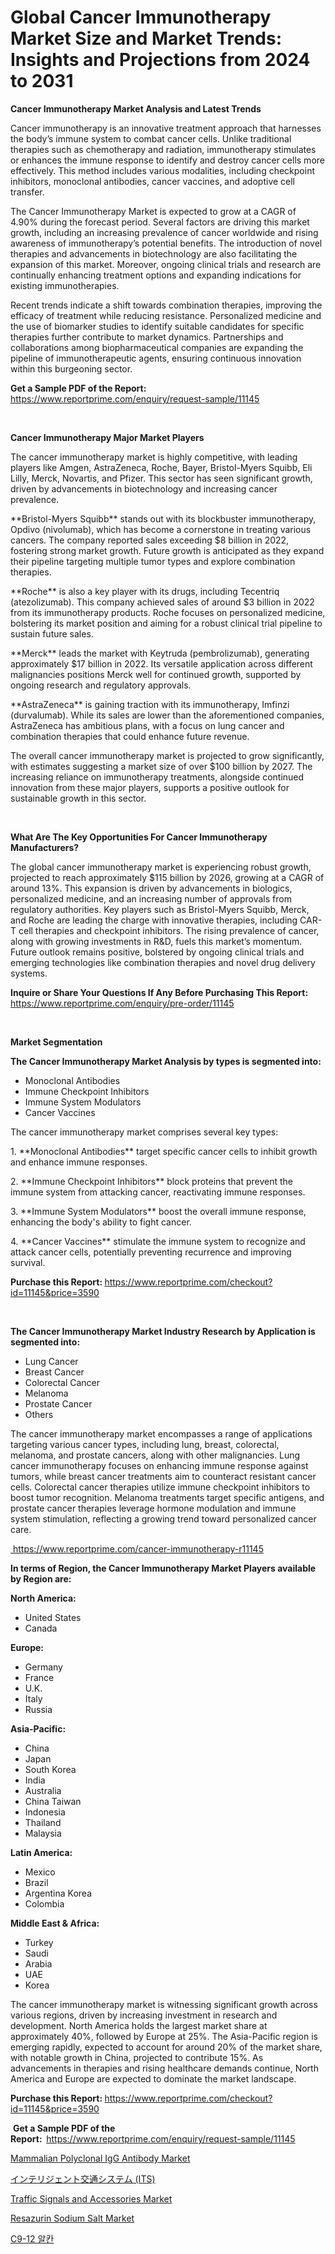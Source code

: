<p><h1>Global Cancer Immunotherapy Market Size and Market Trends: Insights and Projections from 2024 to 2031</h1></p><p><strong>Cancer Immunotherapy Market Analysis and Latest Trends</strong></p>
<p><p>Cancer immunotherapy is an innovative treatment approach that harnesses the body’s immune system to combat cancer cells. Unlike traditional therapies such as chemotherapy and radiation, immunotherapy stimulates or enhances the immune response to identify and destroy cancer cells more effectively. This method includes various modalities, including checkpoint inhibitors, monoclonal antibodies, cancer vaccines, and adoptive cell transfer.</p><p>The Cancer Immunotherapy Market is expected to grow at a CAGR of 4.90% during the forecast period. Several factors are driving this market growth, including an increasing prevalence of cancer worldwide and rising awareness of immunotherapy’s potential benefits. The introduction of novel therapies and advancements in biotechnology are also facilitating the expansion of this market. Moreover, ongoing clinical trials and research are continually enhancing treatment options and expanding indications for existing immunotherapies.</p><p>Recent trends indicate a shift towards combination therapies, improving the efficacy of treatment while reducing resistance. Personalized medicine and the use of biomarker studies to identify suitable candidates for specific therapies further contribute to market dynamics. Partnerships and collaborations among biopharmaceutical companies are expanding the pipeline of immunotherapeutic agents, ensuring continuous innovation within this burgeoning sector.</p></p>
<p><strong>Get a Sample PDF of the Report:&nbsp;</strong> <a href="https://www.reportprime.com/enquiry/request-sample/11145">https://www.reportprime.com/enquiry/request-sample/11145</a></p>
<p>&nbsp;</p>
<p><strong>Cancer Immunotherapy Major Market Players</strong></p>
<p><p>The cancer immunotherapy market is highly competitive, with leading players like Amgen, AstraZeneca, Roche, Bayer, Bristol-Myers Squibb, Eli Lilly, Merck, Novartis, and Pfizer. This sector has seen significant growth, driven by advancements in biotechnology and increasing cancer prevalence.</p><p>**Bristol-Myers Squibb** stands out with its blockbuster immunotherapy, Opdivo (nivolumab), which has become a cornerstone in treating various cancers. The company reported sales exceeding $8 billion in 2022, fostering strong market growth. Future growth is anticipated as they expand their pipeline targeting multiple tumor types and explore combination therapies.</p><p>**Roche** is also a key player with its drugs, including Tecentriq (atezolizumab). This company achieved sales of around $3 billion in 2022 from its immunotherapy products. Roche focuses on personalized medicine, bolstering its market position and aiming for a robust clinical trial pipeline to sustain future sales.</p><p>**Merck** leads the market with Keytruda (pembrolizumab), generating approximately $17 billion in 2022. Its versatile application across different malignancies positions Merck well for continued growth, supported by ongoing research and regulatory approvals.</p><p>**AstraZeneca** is gaining traction with its immunotherapy, Imfinzi (durvalumab). While its sales are lower than the aforementioned companies, AstraZeneca has ambitious plans, with a focus on lung cancer and combination therapies that could enhance future revenue.</p><p>The overall cancer immunotherapy market is projected to grow significantly, with estimates suggesting a market size of over $100 billion by 2027. The increasing reliance on immunotherapy treatments, alongside continued innovation from these major players, supports a positive outlook for sustainable growth in this sector.</p></p>
<p>&nbsp;</p>
<p><strong>What Are The Key Opportunities For Cancer Immunotherapy Manufacturers?</strong></p>
<p><p>The global cancer immunotherapy market is experiencing robust growth, projected to reach approximately $115 billion by 2026, growing at a CAGR of around 13%. This expansion is driven by advancements in biologics, personalized medicine, and an increasing number of approvals from regulatory authorities. Key players such as Bristol-Myers Squibb, Merck, and Roche are leading the charge with innovative therapies, including CAR-T cell therapies and checkpoint inhibitors. The rising prevalence of cancer, along with growing investments in R&D, fuels this market’s momentum. Future outlook remains positive, bolstered by ongoing clinical trials and emerging technologies like combination therapies and novel drug delivery systems.</p></p>
<p><strong>Inquire or Share Your Questions If Any Before Purchasing This Report:</strong> <a href="https://www.reportprime.com/enquiry/pre-order/11145">https://www.reportprime.com/enquiry/pre-order/11145</a></p>
<p>&nbsp;</p>
<p><strong>Market Segmentation</strong></p>
<p><strong>The Cancer Immunotherapy Market Analysis by types is segmented into:</strong></p>
<p><ul><li>Monoclonal Antibodies</li><li>Immune Checkpoint Inhibitors</li><li>Immune System Modulators</li><li>Cancer Vaccines</li></ul></p>
<p><p>The cancer immunotherapy market comprises several key types: </p><p>1. **Monoclonal Antibodies** target specific cancer cells to inhibit growth and enhance immune responses.</p><p>2. **Immune Checkpoint Inhibitors** block proteins that prevent the immune system from attacking cancer, reactivating immune responses. </p><p>3. **Immune System Modulators** boost the overall immune response, enhancing the body's ability to fight cancer. </p><p>4. **Cancer Vaccines** stimulate the immune system to recognize and attack cancer cells, potentially preventing recurrence and improving survival.</p></p>
<p><strong>Purchase this Report:&nbsp;</strong><a href="https://www.reportprime.com/checkout?id=11145&price=3590">https://www.reportprime.com/checkout?id=11145&price=3590</a></p>
<p>&nbsp;</p>
<p><strong>The Cancer Immunotherapy Market Industry Research by Application is segmented into:</strong></p>
<p><ul><li>Lung Cancer</li><li>Breast Cancer</li><li>Colorectal Cancer</li><li>Melanoma</li><li>Prostate Cancer</li><li>Others</li></ul></p>
<p><p>The cancer immunotherapy market encompasses a range of applications targeting various cancer types, including lung, breast, colorectal, melanoma, and prostate cancers, along with other malignancies. Lung cancer immunotherapy focuses on enhancing immune response against tumors, while breast cancer treatments aim to counteract resistant cancer cells. Colorectal cancer therapies utilize immune checkpoint inhibitors to boost tumor recognition. Melanoma treatments target specific antigens, and prostate cancer therapies leverage hormone modulation and immune system stimulation, reflecting a growing trend toward personalized cancer care.</p></p>
<p><a href="https://www.reportprime.com/cancer-immunotherapy-r11145">&nbsp;https://www.reportprime.com/cancer-immunotherapy-r11145</a></p>
<p><strong>In terms of Region, the Cancer Immunotherapy Market Players available by Region are:</strong></p>
<p>
    <p> <strong> North America: </strong>
        <ul>
            <li>United States</li>
            <li>Canada</li>
        </ul>
        </p> 
    <p> <strong> Europe: </strong>
        <ul>
            <li>Germany</li>
            <li>France</li>
            <li>U.K.</li>
            <li>Italy</li>
            <li>Russia</li>
        </ul>
        </p> 
    <p> <strong> Asia-Pacific: </strong>
        <ul>
            <li>China</li>
            <li>Japan</li>
            <li>South Korea</li>
            <li>India</li>
            <li>Australia</li>
            <li>China Taiwan</li>
            <li>Indonesia</li>
            <li>Thailand</li>
            <li>Malaysia</li>
        </ul>
        </p> 
    <p> <strong> Latin America: </strong>
        <ul>
            <li>Mexico</li>
            <li>Brazil</li>
            <li>Argentina Korea</li>
            <li>Colombia</li>
        </ul>
        </p> 
    <p> <strong> Middle East & Africa: </strong>
        <ul>
            <li>Turkey</li>
            <li>Saudi</li>
            <li>Arabia</li>
            <li>UAE</li>
            <li>Korea</li>
        </ul>
    </p>
    </p>
<p><p>The cancer immunotherapy market is witnessing significant growth across various regions, driven by increasing investment in research and development. North America holds the largest market share at approximately 40%, followed by Europe at 25%. The Asia-Pacific region is emerging rapidly, expected to account for around 20% of the market share, with notable growth in China, projected to contribute 15%. As advancements in therapies and rising healthcare demands continue, North America and Europe are expected to dominate the market landscape.</p></p>
<p><strong>Purchase this Report: </strong><a href="https://www.reportprime.com/checkout?id=11145&price=3590">https://www.reportprime.com/checkout?id=11145&price=3590</a></p>
<p>&nbsp;<strong>Get a Sample PDF of the Report:&nbsp;&nbsp;</strong><a href="https://www.reportprime.com/enquiry/request-sample/11145">https://www.reportprime.com/enquiry/request-sample/11145</a></p>
<p><strong></strong></p>
<p><p><a href="https://github.com/WillieWoodard/Market-Research-Report-List-6/blob/main/mammalian-polyclonal-igg-antibody-market.md">Mammalian Polyclonal IgG Antibody Market</a></p><p><a href="https://medium.com/@vvjajdat22/intelligent-transportation-system-its-market-%E3%81%AF-%E3%82%B3%E3%82%B9%E3%83%88%E7%AE%A1%E7%90%86%E3%81%A8%E5%8A%B9%E7%8E%87%E5%90%91%E4%B8%8A%E3%82%92%E5%84%AA%E5%85%88%E3%81%97%E3%81%BE%E3%81%99-%E3%81%95%E3%82%89%E3%81%AB-%E5%A0%B1%E5%91%8A%E6%9B%B8%E3%81%AF%E5%B8%82%E5%A0%B4%E3%81%AE%E9%9C%80%E8%A6%81%E9%9D%A2%E3%81%A8%E4%BE%9B%E7%B5%A6%E9%9D%A2%E3%81%AE%E4%B8%A1%E6%96%B9%E3%82%92%E3%82%AB%E3%83%90%E3%83%BC%E3%81%97%E3%81%A6%E3%81%84%E3%81%BE%E3%81%99-dc91f89797a1">インテリジェント交通システム (ITS)</a></p><p><a href="https://issuu.com/reportprime-2/docs/traffic-signals-and-accessories-mar_a7379a6a7915a6">Traffic Signals and Accessories Market</a></p><p><a href="https://medium.com/@ruth.murray9056/the-market-study-covers-the-resazurin-sodium-salt-market-across-various-segments-a483cf4d6a4a">Resazurin Sodium Salt Market</a></p><p><a href="https://medium.com/@macking460/c9-12-alkane-market-%EC%9D%98-%EA%B8%80%EB%A1%9C%EB%B2%8C-%EC%8B%9C%EC%9E%A5-%EA%B0%9C%EC%9A%94%EB%8A%94-%EC%A0%84-%EC%84%B8%EA%B3%84-%EB%B0%8F-%EC%A3%BC%EC%9A%94-%EC%8B%9C%EC%9E%A5%EC%9D%98-%EC%82%B0%EC%97%85%EC%97%90-%EC%98%81%ED%96%A5%EC%9D%84-%EB%AF%B8%EC%B9%98%EB%8A%94-%EC%A3%BC%EC%9A%94-%ED%8A%B8%EB%A0%8C%EB%93%9C%EC%97%90-%EB%8C%80%ED%95%9C-%EB%8F%85%ED%8A%B9%ED%95%9C-%EA%B4%80%EC%A0%90%EC%9D%84-%EC%A0%9C%EA%B3%B5%ED%95%A9%EB%8B%88%EB%8B%A4-4d4df907f8ce">C9-12 알칸</a></p></p>